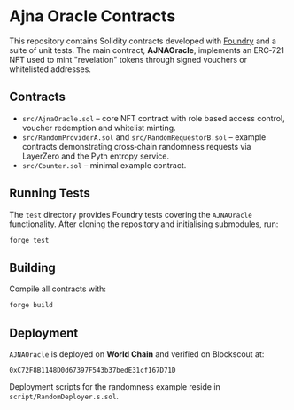 # Ajna Oracle Contracts

This repository contains Solidity contracts developed with [Foundry](https://book.getfoundry.sh/) and a suite of unit tests. The main contract, **AJNAOracle**, implements an ERC‑721 NFT used to mint "revelation" tokens through signed vouchers or whitelisted addresses.

## Contracts

- `src/AjnaOracle.sol` – core NFT contract with role based access control, voucher redemption and whitelist minting.
- `src/RandomProviderA.sol` and `src/RandomRequestorB.sol` – example contracts demonstrating cross‑chain randomness requests via LayerZero and the Pyth entropy service.
- `src/Counter.sol` – minimal example contract.

## Running Tests

The `test` directory provides Foundry tests covering the `AJNAOracle` functionality. After cloning the repository and initialising submodules, run:

```bash
forge test
```

## Building

Compile all contracts with:

```bash
forge build
```

## Deployment

`AJNAOracle` is deployed on **World Chain** and verified on Blockscout at:

```
0xC72F8B1148D0d67397F543b37bedE31cf167D71D
```

Deployment scripts for the randomness example reside in `script/RandomDeployer.s.sol`.
